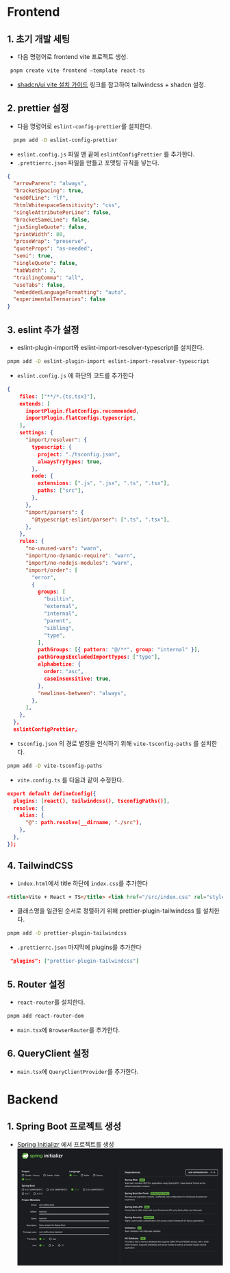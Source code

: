 # Frontend

## 1. 초기 개발 세팅

- 다음 명령어로 frontend vite 프로젝트 생성.

```bash
 pnpm create vite frontend —template react-ts
```

- [shadcn/ui vite 설치 가이드](https://ui.shadcn.com/docs/installation/vite) 링크를 참고하여 tailwindcss + shadcn 설정.

## 2. prettier 설정

- 다음 명령어로 `eslint-config-prettier`를 설치한다.

```bash
  pnpm add -D eslint-config-prettier
```

- `eslint.config.js` 파일 맨 끝에 `eslintConfigPrettier` 를 추가한다.
- `.prettierrc.json` 파일을 만들고 포맷팅 규칙을 넣는다.

```json
{
  "arrowParens": "always",
  "bracketSpacing": true,
  "endOfLine": "lf",
  "htmlWhitespaceSensitivity": "css",
  "singleAttributePerLine": false,
  "bracketSameLine": false,
  "jsxSingleQuote": false,
  "printWidth": 80,
  "proseWrap": "preserve",
  "quoteProps": "as-needed",
  "semi": true,
  "singleQuote": false,
  "tabWidth": 2,
  "trailingComma": "all",
  "useTabs": false,
  "embeddedLanguageFormatting": "auto",
  "experimentalTernaries": false
}
```

## 3. eslint 추가 설정

- eslint-plugin-import와 eslint-import-resolver-typescript를 설치한다.

```bash
pnpm add -D eslint-plugin-import eslint-import-resolver-typescript
```

- `eslint.config.js` 에 하단의 코드를 추가한다

```json
{
    files: ["**/*.{ts,tsx}"],
    extends: [
      importPlugin.flatConfigs.recommended,
      importPlugin.flatConfigs.typescript,
    ],
    settings: {
      "import/resolver": {
        typescript: {
          project: "./tsconfig.json",
          alwaysTryTypes: true,
        },
        node: {
          extensions: [".js", ".jsx", ".ts", ".tsx"],
          paths: ["src"],
        },
      },
      "import/parsers": {
        "@typescript-eslint/parser": [".ts", ".tsx"],
      },
    },
    rules: {
      "no-unused-vars": "warn",
      "import/no-dynamic-require": "warn",
      "import/no-nodejs-modules": "warn",
      "import/order": [
        "error",
        {
          groups: [
            "builtin",
            "external",
            "internal",
            "parent",
            "sibling",
            "type",
          ],
          pathGroups: [{ pattern: "@/**", group: "internal" }],
          pathGroupsExcludedImportTypes: ["type"],
          alphabetize: {
            order: "asc",
            caseInsensitive: true,
          },
          "newlines-between": "always",
        },
      ],
    },
  },
  eslintConfigPrettier,
```

- `tsconfig.json` 의 경로 별칭을 인식하기 위해 `vite-tsconfig-paths` 를 설치한다.

```bash
pnpm add -D vite-tsconfig-paths
```

- `vite.config.ts` 를 다음과 같이 수정한다.

```json
export default defineConfig({
  plugins: [react(), tailwindcss(), tsconfigPaths()],
  resolve: {
    alias: {
      "@": path.resolve(__dirname, "./src"),
    },
  },
});

```

## 4. TailwindCSS

- `index.html`에서 title 하단에 `index.css`를 추가한다

```html
<title>Vite + React + TS</title> <link href="/src/index.css" rel="stylesheet" />
```

- 클래스명을 일관된 순서로 정렬하기 위해 prettier-plugin-tailwindcss 를 설치한다.

```bash
pnpm add -D prettier-plugin-tailwindcss
```

- `.prettierrc.json` 마지막에 plugins를 추가한다

```json
 "plugins": ["prettier-plugin-tailwindcss"]
```

## 5. Router 설정

- `react-router`를 설치한다.

```bash
pnpm add react-router-dom
```

- `main.tsx`에 `BrowserRouter`를 추가한다.

## 6. QueryClient 설정

- `main.tsx`에 `QueryClientProvider`를 추가한다.

# Backend

## 1. Spring Boot 프로젝트 생성

- [Spring Initializr](https://start.spring.io/) 에서 프로젝트를 생성
  ![백엔드 구조](images/backend1.png)
